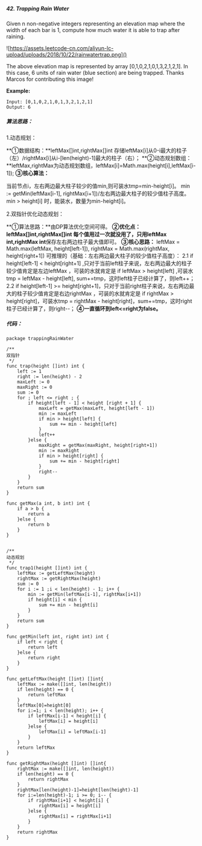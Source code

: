
##### 42. Trapping Rain Water
Given n non-negative integers representing an elevation map where the width of each bar is 1, compute how much water it is able to trap after raining.

![https://assets.leetcode-cn.com/aliyun-lc-upload/uploads/2018/10/22/rainwatertrap.png]()


The above elevation map is represented by array [0,1,0,2,1,0,1,3,2,1,2,1]. In this case, 6 units of rain water (blue section) are being trapped. Thanks Marcos for contributing this image!

**Example:**

```  
Input: [0,1,0,2,1,0,1,3,2,1,2,1]
Output: 6
```
##### 算法思路：  
1.动态规划：

**①数据结构：**leftMax[]int,rightMax[]int 存储leftMax[i]从0-i最大的柱子（左）/rightMax[i]从i-[len(height)-1]最大的柱子（右）；
**②动态规划数组：**leftMax,rightMax为动态规划数组，leftMax[i]=Math.max(height[i],leftMax[i-1]);
**③核心算法：**

当前节点i，左右两边最大柱子较少的值min,则可装水tmp=min-height[i]。
min := getMin(leftMax[i-1], rightMax[i+1])/左右两边最大柱子的较少值柱子高度。
min > height[i] 时，能装水，数量为min-height[i]。

2.双指针优化动态规划：

**①算法思路：**由DP算法优化空间可得。
**②优化点：**leftMax[]int,rightMax[]int 每个值用过一次就没用了，只用**leftMax int,rightMax int**保存左右两边柱子最大值即可。
**③核心思路：**
leftMax = Math.max(leftMax, height[left-1]),
rightMax = Math.max(rightMax, height[right+1])
可推理的（基础：左右两边最大柱子的较少值柱子高度）：
2.1 if height[left-1] < height[right+1] ,只对于当前left柱子来说，左右两边最大的柱子较少值肯定是左边leftMax ，可装的水就肯定是 if leftMax > height[left] ,可装水tmp =  leftMax - height[left], sum+=tmp，这时left柱子已经计算了，则left++；
2.2 if height[left-1] >= height[right+1]，只对于当前right柱子来说，左右两边最大的柱子较少值肯定是右边rightMax ，可装的水就肯定是 if rightMax > height[right]，可装水tmp = rightMax - height[right]，sum+=tmp，这时right柱子已经计算了，则right--；
**④一直循环到left<=right为false。**



##### 代码：  

```  
package trappingRainWater

/**
双指针
 */
func trap(height []int) int {
	left := 1
	right := len(height) - 2
	maxLeft := 0
	maxRight := 0
	sum := 0
	for ; left <= right ; {
		if height[left - 1] < height [right + 1] {
			maxLeft = getMax(maxLeft, height[left - 1])
			min := maxLeft
			if min > height[left] {
				sum += min - height[left]
			}
			left++
		}else {
			maxRight = getMax(maxRight, height[right+1])
			min := maxRight
			if min > height[right] {
				sum += min - height[right]
			}
			right--
		}
	}
	return sum
}

func getMax(a int, b int) int {
	if a > b {
		return a
	}else {
		return b
	}
}


/**
动态规划
 */
func trap1(height []int) int {
	leftMax := getLeftMax(height)
	rightMax := getRightMax(height)
	sum := 0
	for i := 1 ;i < len(height) - 1; i++ {
		min := getMin(leftMax[i-1], rightMax[i+1])
		if height[i] < min {
			sum += min - height[i]
		}
	}
	return sum
}

func getMin(left int, right int) int {
	if left < right {
		return left
	}else {
		return right
	}
}

func getLeftMax(height []int) []int{
	leftMax := make([]int, len(height))
	if len(height) == 0 {
		return leftMax
	}
	leftMax[0]=height[0]
	for i:=1; i < len(height); i++ {
		if leftMax[i-1] < height[i] {
			leftMax[i] = height[i]
		}else {
			leftMax[i] = leftMax[i-1]
		}
	}
	return leftMax
}

func getRightMax(height []int) []int{
	rightMax := make([]int, len(height))
	if len(height) == 0 {
		return rightMax
	}
	rightMax[len(height)-1]=height[len(height)-1]
	for i:=len(height)-1; i >= 0; i-- {
		if rightMax[i+1] < height[i] {
			rightMax[i] = height[i]
		}else {
			rightMax[i] = rightMax[i+1]
		}
	}
	return rightMax
}
```
